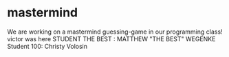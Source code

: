 # mastermind
We are working on a mastermind guessing-game in our programming class!
victor was here 
STUDENT THE BEST : MATTHEW "THE BEST" WEGENKE
Student 100: Christy Volosin
